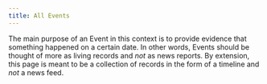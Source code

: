```yaml
---
title: All Events
---
```


The main purpose of an Event in this context is to provide evidence that
something happened on a certain date. In other words, Events should be thought
of more as living records and _not_ as news reports. By extension, this page is
meant to be a collection of records in the form of a timeline and _not_ a news
feed.
